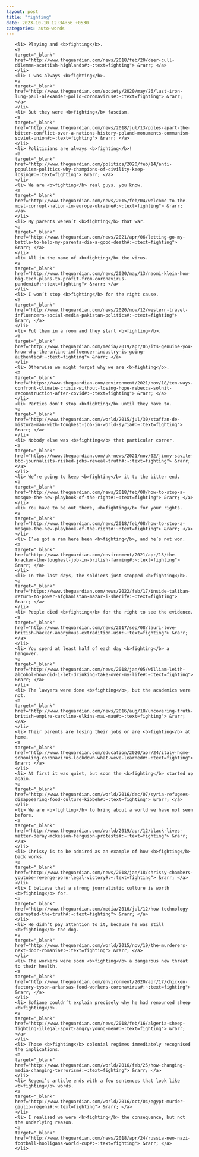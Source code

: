 ```yaml
---
layout: post
title: "fighting"
date: 2023-10-10 12:34:56 +0530
categories: auto-words
---
```

<ol>

    <li> Playing and <b>fighting</b>.
    <a 
    target="_blank" 
    href="http://www.theguardian.com/news/2018/feb/20/deer-cull-dilemma-scottish-highlands#:~:text=fighting"> &rarr; </a>
    </li>
    <li> I was always <b>fighting</b>.
    <a 
    target="_blank" 
    href="http://www.theguardian.com/society/2020/may/26/last-iron-lung-paul-alexander-polio-coronavirus#:~:text=fighting"> &rarr; </a>
    </li>
    <li> But they were <b>fighting</b> fascism.
    <a 
    target="_blank" 
    href="http://www.theguardian.com/news/2018/jul/13/poles-apart-the-bitter-conflict-over-a-nations-history-poland-monuments-communism-soviet-union#:~:text=fighting"> &rarr; </a>
    </li>
    <li> Politicians are always <b>fighting</b>!
    <a 
    target="_blank" 
    href="http://www.theguardian.com/politics/2020/feb/14/anti-populism-politics-why-champions-of-civility-keep-losing#:~:text=fighting"> &rarr; </a>
    </li>
    <li> We are <b>fighting</b> real guys, you know.
    <a 
    target="_blank" 
    href="http://www.theguardian.com/news/2015/feb/04/welcome-to-the-most-corrupt-nation-in-europe-ukraine#:~:text=fighting"> &rarr; </a>
    </li>
    <li> My parents weren’t <b>fighting</b> that war.
    <a 
    target="_blank" 
    href="http://www.theguardian.com/news/2021/apr/06/letting-go-my-battle-to-help-my-parents-die-a-good-death#:~:text=fighting"> &rarr; </a>
    </li>
    <li> All in the name of <b>fighting</b> the virus.
    <a 
    target="_blank" 
    href="http://www.theguardian.com/news/2020/may/13/naomi-klein-how-big-tech-plans-to-profit-from-coronavirus-pandemic#:~:text=fighting"> &rarr; </a>
    </li>
    <li> I won’t stop <b>fighting</b> for the right cause.
    <a 
    target="_blank" 
    href="http://www.theguardian.com/news/2020/nov/12/western-travel-influencers-social-media-pakistan-politics#:~:text=fighting"> &rarr; </a>
    </li>
    <li> Put them in a room and they start <b>fighting</b>.
    <a 
    target="_blank" 
    href="http://www.theguardian.com/media/2019/apr/05/its-genuine-you-know-why-the-online-influencer-industry-is-going-authentic#:~:text=fighting"> &rarr; </a>
    </li>
    <li> Otherwise we might forget why we are <b>fighting</b>.
    <a 
    target="_blank" 
    href="https://www.theguardian.com/environment/2021/nov/18/ten-ways-confront-climate-crisis-without-losing-hope-rebecca-solnit-reconstruction-after-covid#:~:text=fighting"> &rarr; </a>
    </li>
    <li> Parties don’t stop <b>fighting</b> until they have to.
    <a 
    target="_blank" 
    href="http://www.theguardian.com/world/2015/jul/30/staffan-de-mistura-man-with-toughest-job-in-world-syria#:~:text=fighting"> &rarr; </a>
    </li>
    <li> Nobody else was <b>fighting</b> that particular corner.
    <a 
    target="_blank" 
    href="https://www.theguardian.com/uk-news/2021/nov/02/jimmy-savile-bbc-journalists-risked-jobs-reveal-truth#:~:text=fighting"> &rarr; </a>
    </li>
    <li> We’re going to keep <b>fighting</b> it to the bitter end.
    <a 
    target="_blank" 
    href="http://www.theguardian.com/news/2018/feb/08/how-to-stop-a-mosque-the-new-playbook-of-the-right#:~:text=fighting"> &rarr; </a>
    </li>
    <li> You have to be out there, <b>fighting</b> for your rights.
    <a 
    target="_blank" 
    href="http://www.theguardian.com/news/2018/feb/08/how-to-stop-a-mosque-the-new-playbook-of-the-right#:~:text=fighting"> &rarr; </a>
    </li>
    <li> I’ve got a ram here been <b>fighting</b>, and he’s not won.
    <a 
    target="_blank" 
    href="http://www.theguardian.com/environment/2021/apr/13/the-knacker-the-toughest-job-in-british-farming#:~:text=fighting"> &rarr; </a>
    </li>
    <li> In the last days, the soldiers just stopped <b>fighting</b>.
    <a 
    target="_blank" 
    href="https://www.theguardian.com/news/2022/feb/17/inside-taliban-return-to-power-afghanistan-mazar-i-sherif#:~:text=fighting"> &rarr; </a>
    </li>
    <li> People died <b>fighting</b> for the right to see the evidence.
    <a 
    target="_blank" 
    href="http://www.theguardian.com/news/2017/sep/08/lauri-love-british-hacker-anonymous-extradition-us#:~:text=fighting"> &rarr; </a>
    </li>
    <li> You spend at least half of each day <b>fighting</b> a hangover.
    <a 
    target="_blank" 
    href="http://www.theguardian.com/news/2018/jan/05/william-leith-alcohol-how-did-i-let-drinking-take-over-my-life#:~:text=fighting"> &rarr; </a>
    </li>
    <li> The lawyers were done <b>fighting</b>, but the academics were not.
    <a 
    target="_blank" 
    href="http://www.theguardian.com/news/2016/aug/18/uncovering-truth-british-empire-caroline-elkins-mau-mau#:~:text=fighting"> &rarr; </a>
    </li>
    <li> Their parents are losing their jobs or are <b>fighting</b> at home.
    <a 
    target="_blank" 
    href="http://www.theguardian.com/education/2020/apr/24/italy-home-schooling-coronavirus-lockdown-what-weve-learned#:~:text=fighting"> &rarr; </a>
    </li>
    <li> At first it was quiet, but soon the <b>fighting</b> started up again.
    <a 
    target="_blank" 
    href="http://www.theguardian.com/world/2016/dec/07/syria-refugees-disappearing-food-culture-kibbeh#:~:text=fighting"> &rarr; </a>
    </li>
    <li> We are <b>fighting</b> to bring about a world we have not seen before.
    <a 
    target="_blank" 
    href="http://www.theguardian.com/world/2019/apr/12/black-lives-matter-deray-mckesson-ferguson-protests#:~:text=fighting"> &rarr; </a>
    </li>
    <li> Chrissy is to be admired as an example of how <b>fighting</b> back works.
    <a 
    target="_blank" 
    href="http://www.theguardian.com/news/2018/jan/18/chrissy-chambers-youtube-revenge-porn-legal-victory#:~:text=fighting"> &rarr; </a>
    </li>
    <li> I believe that a strong journalistic culture is worth <b>fighting</b> for.
    <a 
    target="_blank" 
    href="http://www.theguardian.com/media/2016/jul/12/how-technology-disrupted-the-truth#:~:text=fighting"> &rarr; </a>
    </li>
    <li> He didn’t pay attention to it, because he was still <b>fighting</b> the dog.
    <a 
    target="_blank" 
    href="http://www.theguardian.com/world/2015/nov/19/the-murderers-next-door-romania#:~:text=fighting"> &rarr; </a>
    </li>
    <li> The workers were soon <b>fighting</b> a dangerous new threat to their health.
    <a 
    target="_blank" 
    href="http://www.theguardian.com/environment/2020/apr/17/chicken-factory-tyson-arkansas-food-workers-coronavirus#:~:text=fighting"> &rarr; </a>
    </li>
    <li> Sofiane couldn’t explain precisely why he had renounced sheep <b>fighting</b>.
    <a 
    target="_blank" 
    href="http://www.theguardian.com/news/2018/feb/16/algeria-sheep-fighting-illegal-sport-angry-young-men#:~:text=fighting"> &rarr; </a>
    </li>
    <li> Those <b>fighting</b> colonial regimes immediately recognised the implications.
    <a 
    target="_blank" 
    href="http://www.theguardian.com/world/2016/feb/25/how-changing-media-changing-terrorism#:~:text=fighting"> &rarr; </a>
    </li>
    <li> Regeni’s article ends with a few sentences that look like <b>fighting</b> words.
    <a 
    target="_blank" 
    href="http://www.theguardian.com/world/2016/oct/04/egypt-murder-giulio-regeni#:~:text=fighting"> &rarr; </a>
    </li>
    <li> I realised we were <b>fighting</b> the consequence, but not the underlying reason.
    <a 
    target="_blank" 
    href="http://www.theguardian.com/news/2018/apr/24/russia-neo-nazi-football-hooligans-world-cup#:~:text=fighting"> &rarr; </a>
    </li>